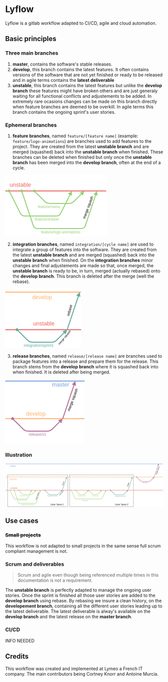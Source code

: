 # Lyflow
Lyflow is a gitlab workflow adapted to CI/CD, agile and cloud automation.

## Basic principles

### Three main branches

1. **master**, contains the software's stable releases.
2. **develop**, this branch contains the latest features. It often contains versions of the software that are not yet finished or ready to be released and in agile terms contains the **latest deliverable**
3. **unstable**, this branch contains the latest features but unlike the **develop branch** these features might have broken others and are just generaly waiting for all functional conflicts and adjustements to be added. In extremely rare ocasions changes can be made on this branch directly when feature branches are deemed to be overkill. In agile terms this branch contains the ongoing sprint's user stories.

### Ephemeral branches

1. **feature branches**, named ```feature/[feature name]``` (example: ```feature/logo-animations```) are branches used to add features to the project. They are created from the latest **unstable branch** and are merged (squashed) back into the **unstable branch** when finished. These branches can be deleted when finished but only once the **unstable branch** has been merged into the **develop branch**, often at the end of a cycle.

![feature](https://raw.githubusercontent.com/lymeo/lyflow/master/feature.png)

2. **integration branches**, named ```integration/[cycle name]``` are used to integrate a group of features into the software. They are created from the latest **unstable branch** and are merged (squashed) back into the **unstable branch** when finished. On the **integration branches** minor changes and final adjustements are made so that, once merged, the **unstable branch** is ready to be, in turn, merged (actually rebased) onto the **develop branch**. This branch is deleted after the merge (well the rebase).

![integration](https://raw.githubusercontent.com/lymeo/lyflow/master/integration.png)

3. **release branches**, named ```release/[release name]``` are branches used to package features into a release and prepare them for the release. This branch stems from the **develop branch** where it is squashed back into when finished. It is deleted after being merged.

![release](https://raw.githubusercontent.com/lymeo/lyflow/master/release.png)

### Illustration

![Full illustration](https://raw.githubusercontent.com/lymeo/lyflow/master/full.png)

## Use cases

### ~~Small projects~~
This workflow is not adapted to small projects in the same sense full scrum compliant management is not.

### Scrum and deliverables
> Scrum and agile even though being referenced multiple times in this documentation is not a requirement. 

The **unstable branch** is perfectly adapted to manage the ongoing user stories. Once the sprint is finished all those user stories are added to the **develop branch** using rebase. By rebasing we insure a clean history, on the **developement branch**, containing all the different user stories leading up to the latest deliverable. The latest deliverable is alway's available on the **develop branch** and the latest release on the **master branch**.

### CI/CD

INFO NEEDED

## Credits

This workflow was created and implemented at Lymeo a French IT company. The main contributors being Cortney Knorr and Antoine Murcia.


